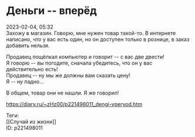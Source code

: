 Деньги -- вперёд
=================

   
 2023-02-04, 05:32   
   Захожу в магазин. Говорю, мне нужен товар такой-то. В интернете написано, что у вас есть один, но он доступен только в рознице, в заказ добавить нельзя.   
   
 Продавец пощёлкал компьютер и говорит -- с вас две двести!   
 Я говорю -- вы погодите, сначала убедитесь, что он у вас действительно есть!   
 Продавец -- ну мы же должны вам сказать цену!   
 Я -- ну ладно...   
   
 В общем, товар они не нашли. Я же говорил!   
     
 <https://diary.ru/~zHz00/p221498011_dengi-vperyod.htm>   
   
 Теги:   
 [[Случай из жизни]]   
 ID: p221498011
